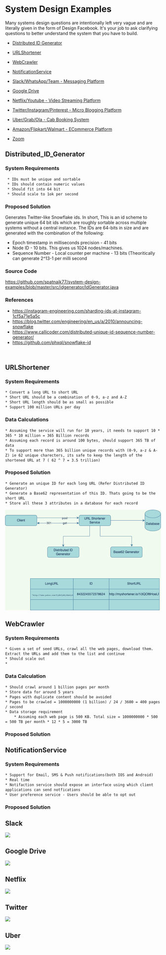# System Design Examples

Many systems design questions are intentionally left very vague and are literally given in the form of Design Facebook. It's your job to ask clarifying questions to better understand the system that you have to build.

- [Distributed ID Generator](#Distributed_ID_Generator)
- [URLShortener](#URLShortener)
- [WebCrawler](#WebCrawler)
- [NotificationService](#NotificationService)
- [Slack/WhatsApp/Team - Messaging Platform](#Slack)
- [Google Drive](#google-drive)
- [Netflix/Youtube - Video Streaming Platform](#NetflixYoutube)
- [Twitter/Instagram/Pinterest - Micro Blogging Platform](#twitter)
- [Uber/Grab/Ola - Cab Booking System](#Uber)
- [Amazon/Flipkart/Walmart - ECommerce Platform](#AmazonWalmart)


- [Zoom](#zoom)


## Distributed_ID_Generator

### System Requirements
     * IDs must be unique and sortable
     * IDs should contain numeric values
     * Should fit into 64 bit 
     * Should scale to 1ok per second

### Proposed Solution
Generates Twitter-like Snowflake ids. In short, This is an id scheme to generate unique 64 bit ids which are roughly sortable across multiple systems without a central instance.
The IDs are 64-bits in size and are generated with the combination of the following:
  * Epoch timestamp in milliseconds precision - 41 bits
  * Node ID - 10 bits. This gives us 1024 nodes/machines.
  * Sequence Number - Local counter per machine - 13 bits (Theoritically can generate 2^13-1 per milli second
  
  ### Source Code
  https://github.com/spatnaik77/system-design-examples/blob/master/src/idgenerator/IdGenerator.java
  
  ### References
  * https://instagram-engineering.com/sharding-ids-at-instagram-1cf5a71e5a5c
  * https://blog.twitter.com/engineering/en_us/a/2010/announcing-snowflake
  * https://www.callicoder.com/distributed-unique-id-sequence-number-generator/
  * https://github.com/phxql/snowflake-id  
<br>

## URLShortener

### System Requirements
    * Convert a long URL to short URL
    * Short URL should be a combination of 0-9, a-z and A-Z 
    * Short URL length should be as small as possible
    * Support 100 million URLs per day
### Data Calculations
    * Assuming the service will run for 10 years, it needs to support 10 * 365 * 10 million = 365 Billion records
    * Assuming each record is around 100 bytes, should support 365 TB of data
    * To support more than 365 billion unique records with (0-9, a-z & A-Z) ie 62 unique charecters, its safe to keep the length of the shortened URL at 7 ( 62 ^ 7 = 3.5 trillion)

### Proposed Solution     
    * Generate an unique ID for each long URL (Refer Distributed ID Generator)
    * Generate a Base62 representation of this ID. Thats going to be the short URL
    * Store all these 3 attributes in a database for each record

<img src="https://github.com/spatnaik77/system-design-examples/blob/master/design-pictures/urlshortener.png">
<br>

## WebCrawler

### System Requirements
    * Given a set of seed URLs, crawl all the web pages, download them. Extract the URLs amd add them to the list and continue
    * Should scale out
    * 

### Data Calculation
    * Should crawl around 1 billion pages per month
    * Store data for around 5 years
    * Pages with duplicate content should be avoided
    * Pages to be crawled = 1000000000 (1 billion) / 24 / 3600 = 400 pages / second 
    * Data storage requirement 
        * Assuming each web page is 500 KB. Total size = 1000000000 * 500 = 500 TB per month * 12 * 5 = 3000 TB  

### Proposed Solution


## NotificationService

### System Requirements
    * Support for Email, SMS & Push notifications(both IOS and Android)
    * Real time
    * Notifaction service should expose an interface using which client applications can send notfications
    * User preference service - Users should be able to opt out 

### Proposed Solution



## Slack

<img src="https://github.com/spatnaik77/system-design-examples/blob/master/design-pictures/Slack.png">
<br>

## Google Drive

<img src="https://github.com/spatnaik77/system-design-examples/blob/master/design-pictures/GoogleDrive.png"/>
<br>

## Netflix

<img src="https://github.com/spatnaik77/system-design-examples/blob/master/design-pictures/Netflix.png"/>
<br>

## Twitter

<img src="https://github.com/spatnaik77/system-design-examples/blob/master/design-pictures/Twitter.png"/>
<br>

## Uber

<img src="https://github.com/spatnaik77/system-design-examples/blob/master/design-pictures/Uber.png"/>
<br>













